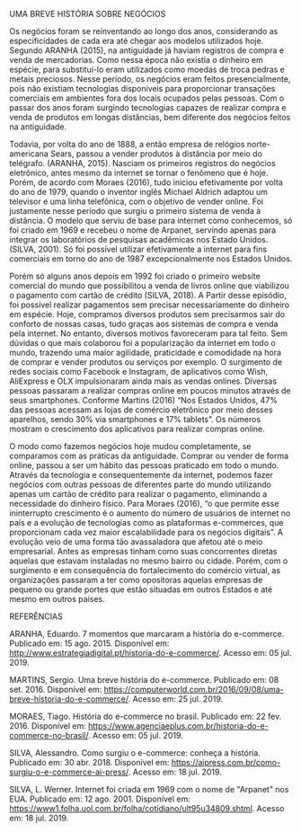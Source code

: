 UMA BREVE HISTÓRIA SOBRE NEGÓCIOS 
   
Os negócios foram se reinventando ao longo dos anos, considerando as especificidades de cada era até chegar aos modelos utilizados hoje. Segundo ARANHA (2015), na antiguidade já haviam registros de compra e venda de mercadorias. Como nessa época não existia o dinheiro em espécie, para substituí-lo eram utilizados como moedas de troca pedras e metais preciosos. Nesse período, os negócios eram feitos presencialmente, pois não existiam tecnologias disponíveis para proporcionar transações comerciais em ambientes fora dos locais ocupados pelas pessoas. Com o passar dos anos foram surgindo tecnologias capazes de realizar compra e venda de produtos em longas distâncias, bem diferente dos negócios feitos na antiguidade.
   
Todavia, por volta do ano de 1888, a então empresa de relógios norte-americana Sears, passou a vender produtos à distância por meio do telégrafo. (ARANHA, 2015). Nasciam os primeiros registros do negócios eletrônico, antes mesmo da internet se tornar o fenômeno que é hoje. Porém, de acordo com Moraes (2016), tudo iniciou efetivamente por volta do ano de 1979, quando o inventor inglês Michael Aldrich adaptou um televisor e uma linha telefônica, com o objetivo de vender online. Foi justamente nesse período que surgiu o primeiro sistema de venda à distância. O modelo que serviu de base para internet como conhecemos, só foi criado em 1969 e recebeu o nome de Arpanet, servindo apenas para integrar os laboratórios de pesquisas acadêmicas nos Estado Unidos. (SILVA, 2001). Só foi possível utilizar efetivamente a internet para fins comerciais em torno do ano de 1987 excepcionalmente nos Estados Unidos.
  
Porém só alguns anos depois em 1992 foi criado o primeiro website comercial do mundo que possibilitou a venda de livros online que viabilizou o pagamento com cartão de crédito (SILVA, 2018). A Partir desse episódio, foi possível realizar pagamentos sem precisar necessariamente do dinheiro em espécie. Hoje, compramos diversos produtos sem precisarmos sair do conforto de nossas casas, tudo graças aos sistemas de compra e venda pela internet. No entanto, diversos motivos favoreceram para tal feito. Sem dúvidas o que mais colaborou foi a popularização da internet em todo o mundo, trazendo uma maior agilidade, praticidade e comodidade na hora de comprar e vender produtos ou serviços por exemplo. O surgimento de redes sociais como Facebook e Instagram, de aplicativos como Wish, AliExpress e OLX impulsionaram ainda mais as vendas onlines. Diversas pessoas passaram a realizar compras online em poucos minutos através de seus smartphones. Conforme Martins (2016) “Nos Estados Unidos, 47% das pessoas acessam as lojas de comércio eletrônico por meio desses aparelhos, sendo 30% via smartphones e 17% tablets”. Os números mostram o crescimento dos aplicativos para realizar compras online. 
  
O modo como fazemos negócios hoje mudou completamente, se comparamos com as práticas da antiguidade. Comprar ou vender de forma online, passou a ser um hábito das pessoas praticado em todo o mundo. Através da tecnologia e consequentemente da internet, podemos fazer negócios com outras pessoas de diferentes parte do mundo utilizando apenas um cartão de crédito para realizar o pagamento, eliminando a necessidade do dinheiro físico. Para Moraes (2016), “o que permite esse ininterrupto crescimento é o aumento do número de usuários de internet no país e a evolução de tecnologias como as plataformas e-commerces, que proporcionam cada vez maior escalabilidade para os negócios digitais”. A evolução veio de uma forma tão avassaladora que afetou até o meio empresarial. Antes as empresas tinham como suas concorrentes diretas aquelas que estavam instaladas no mesmo bairro ou cidade. Porém, com o surgimento e em consequência do fortalecimento do comércio virtual, as organizações passaram a ter como opositoras aquelas empresas de pequeno ou grande portes que estão situadas em outros Estados e até mesmo em outros países. 

REFERÊNCIAS

ARANHA, Eduardo. 7 momentos que marcaram a história do e-commerce. Publicado em: 15 ago. 2015. Disponível em: <http://www.estrategiadigital.pt/historia-do-e-commerce/>. Acesso em: 05 jul. 2019.

MARTINS, Sergio. Uma breve história do e-commerce. Publicado em: 08 set. 2016. Disponível em: <https://computerworld.com.br/2016/09/08/uma-breve-historia-do-e-commerce/>. Acesso em: 25 jul. 2019.

MORAES, Tiago. História do e-commerce no brasil. Publicado em: 22 fev. 2016. Disponível em: <https://www.agenciaeplus.com.br/historia-do-e-commerce-no-brasil/>. Acesso em: 05 jul. 2019. 

SILVA, Alessandro. Como surgiu o e-commerce: conheça a história. Publicado em: 30 abr. 2018. Disponível em: <https://aipress.com.br/como-surgiu-o-e-commerce-ai-press/>. Acesso em: 18 jul. 2019.
 
SILVA, L. Werner. Internet foi criada em 1969 com o nome de "Arpanet" nos EUA. Publicado em: 12 ago. 2001. Disponível em: <https://www1.folha.uol.com.br/folha/cotidiano/ult95u34809.shtml>. Acesso em: 18 jul. 2019.
